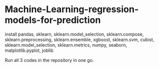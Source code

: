 # Machine-Learning-regression-models-for-prediction
install pandas, sklearn, sklearn.model_selection, sklearn.compose, sklearn.preprocessing, sklearn.ensemble, xgboost, sklearn.svm, cubist, 
sklearn.model_selection, sklearn.metrics, numpy, seaborn, matplotlib.pyplot, joblib

Run all 3 codes in the repository in one go.
